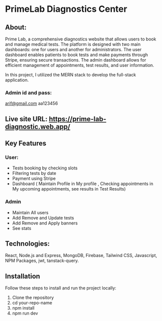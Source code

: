 # PrimeLab Diagnostics Center
## About:
 Prime Lab, a comprehensive diagnostics website that allows users to book and manage medical tests. The platform is designed with two main dashboards: one for users and another for administrators. The user dashboard enables patients to book tests and make payments through Stripe, ensuring secure transactions. The admin dashboard allows for efficient management of appointments, test results, and user information.

In this project, I utilized the MERN stack to develop the full-stack application.

### Admin id and pass:
arif@gmail.com
aa123456

## Live site URL: https://prime-lab-diagnostic.web.app/



 ## Key Features
 ### User:
 * Tests booking by checking slots
 * Filtering tests by date
 * Payment using Stripe
 * Dashboard ( Maintain Profile in My profile , Checking appointments in My upcoming appointments, see results in Test Results)

### Admin 
* Maintain All users
* Add Remove and Update tests
* Add Remove and Apply banners
* See stats

## Technologies:
 React, Node.js and Express, MongoDB, Firebase, Tailwind CSS, Javascript, NPM Packages, jwt, tanstack-query.
## Installation

Follow these steps to install and run the project locally:
1. Clone the repository
2. cd your-repo-name
3. npm install
4. npm run dev
  
